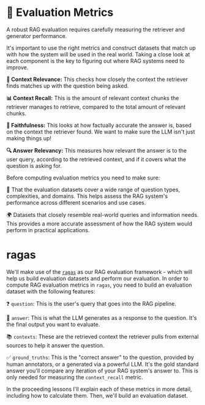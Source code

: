 # 📐 Evaluation Metrics

A robust RAG evaluation requires carefully measuring the retriever and generator performance.

It's important to use the right metrics and construct datasets that match up with how the system will be used in the real world. Taking a close look at each component is the key to figuring out where RAG systems need to improve.


**🎯 Context Relevance:** This checks how closely the context the retriever finds matches up with the question being asked.

**📊 Context Recall:** This is the amount of relevant context chunks the retriever manages to retrieve, compared to the total amount of relevant chunks.

**🤝 Faithfulness:** This looks at how factually accurate the answer is, based on the context the retriever found. We want to make sure the LLM isn't just making things up!

**🔍 Answer Relevancy:** This measures how relevant the answer is to the user query, according to the retrieved context, and if it covers what the question is asking for.

Before computing evaluation metrics you need to make sure:

📂 That the evaluation datasets cover a wide range of question types, complexities, and domains. This helps assess the RAG system's performance across different scenarios and use cases.

🌍 Datasets that closely resemble real-world queries and information needs. This provides a more accurate assessment of how the RAG system would perform in practical applications.

# ragas

We'll make use of the [`ragas`](https://github.com/explodinggradients/ragas) as our RAG evaluation framework - which will help us build evaluation datasets and perform our evaluation. In order to compute RAG evaluation metrics in `ragas`, you need to build an evaluation dataset with the following features:

❓ `question`: This is the user's query that goes into the RAG pipeline. 

🤖 `answer`: This is what the LLM generates as a response to the question. It's the final output you want to evaluate.

📚 `contexts`: These are the retrieved context the retriever pulls from external sources to help it answer the question. 

✅ `ground_truths`: This is the "correct answer" to the question, provided by human annotators, or a generated via a powerful LLM. It's the gold standard answer you'll compare any iteration of your RAG system's answer to. This is only needed for measuring the `context_recall` metric.

In the proceeding lessons I'll explain each of these metrics in more detail, including how to calculate them. Then, we'll build an evaluation dataset.